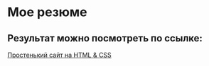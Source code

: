 # Мое резюме

## Результат можно посмотреть по ссылке:

[Простенький сайт на HTML & CSS](https://fil0o.github.io/resume/)
